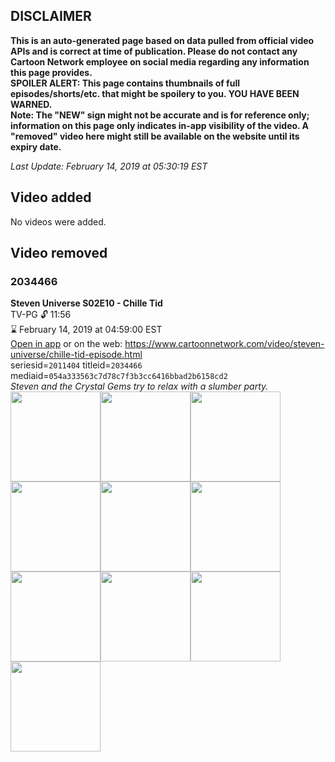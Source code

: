 ## DISCLAIMER
**This is an auto-generated page based on data pulled from official video APIs and is correct at time of publication. Please do not contact any Cartoon Network employee on social media regarding any information this page provides.**  
**SPOILER ALERT: This page contains thumbnails of full episodes/shorts/etc. that might be spoilery to you. YOU HAVE BEEN WARNED.**  
**Note: The "NEW" sign might not be accurate and is for reference only; information on this page only indicates in-app visibility of the video. A "removed" video here might still be available on the website until its expiry date.**  

_Last Update: February 14, 2019 at 05:30:19 EST_
## Video added
No videos were added.
## Video removed
### 2034466
**Steven Universe S02E10 - Chille Tid**  
TV-PG 🔓 11:56  
⌛ February 14, 2019 at 04:59:00 EST  
[Open in app](https://tinyurl.com/y5c5gjtb) or on the web: https://www.cartoonnetwork.com/video/steven-universe/chille-tid-episode.html  
seriesid=`2011404` titleid=`2034466` mediaid=`054a333563c7d78c7f3b3cc6416bbad2b6158cd2`  
_Steven and the Crystal Gems try to relax with a slumber party._  
<a href="https://s3.amazonaws.com/cartoonorchestrator/2034466_001_1280x720.jpg"><img src="https://s3.amazonaws.com/cartoonorchestrator/2034466_001_640x360.jpg" height="144px" /></a><a href="https://s3.amazonaws.com/cartoonorchestrator/2034466_002_1280x720.jpg"><img src="https://s3.amazonaws.com/cartoonorchestrator/2034466_002_640x360.jpg" height="144px" /></a><a href="https://s3.amazonaws.com/cartoonorchestrator/2034466_003_1280x720.jpg"><img src="https://s3.amazonaws.com/cartoonorchestrator/2034466_003_640x360.jpg" height="144px" /></a><a href="https://s3.amazonaws.com/cartoonorchestrator/2034466_004_1280x720.jpg"><img src="https://s3.amazonaws.com/cartoonorchestrator/2034466_004_640x360.jpg" height="144px" /></a><a href="https://s3.amazonaws.com/cartoonorchestrator/2034466_005_1280x720.jpg"><img src="https://s3.amazonaws.com/cartoonorchestrator/2034466_005_640x360.jpg" height="144px" /></a><a href="https://s3.amazonaws.com/cartoonorchestrator/2034466_006_1280x720.jpg"><img src="https://s3.amazonaws.com/cartoonorchestrator/2034466_006_640x360.jpg" height="144px" /></a><a href="https://s3.amazonaws.com/cartoonorchestrator/2034466_007_1280x720.jpg"><img src="https://s3.amazonaws.com/cartoonorchestrator/2034466_007_640x360.jpg" height="144px" /></a><a href="https://s3.amazonaws.com/cartoonorchestrator/2034466_008_1280x720.jpg"><img src="https://s3.amazonaws.com/cartoonorchestrator/2034466_008_640x360.jpg" height="144px" /></a><a href="https://s3.amazonaws.com/cartoonorchestrator/2034466_009_1280x720.jpg"><img src="https://s3.amazonaws.com/cartoonorchestrator/2034466_009_640x360.jpg" height="144px" /></a><a href="https://s3.amazonaws.com/cartoonorchestrator/2034466_010_1280x720.jpg"><img src="https://s3.amazonaws.com/cartoonorchestrator/2034466_010_640x360.jpg" height="144px" /></a>
